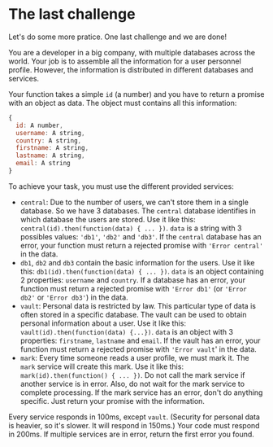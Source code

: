 # The last challenge

Let's do some more pratice. One last challenge and we are done!

You are a developer in a big company, with multiple databases across the world. Your job is to assemble all the information for a user personnel profile. However, the information is distributed in different databases and services.

Your function takes a simple `id` (a number) and you have to return a promise with an object as data. The object must contains all this information:

```js
{
  id: A number,
  username: A string,
  country: A string,
  firstname: A string,
  lastname: A string,
  email: A string
}
```

To achieve your task, you must use the different provided services:

- `central`: Due to the number of users, we can't store them in a single database. So we have 3 databases. The `central` database identifies in which database the users are stored. Use it like this: `central(id).then(function(data) { ... })`. `data` is a string with 3 possibles values: `'db1'`, `'db2'` and `'db3'`. If the `central` database has an error, your function must return a rejected promise with `'Error central'` in the data.
- `db1`, `db2` and `db3` contain the basic information for the users. Use it like this: `db1(id).then(function(data) { ... })`. `data` is an object containing 2 properties: `username` and `country`. If a database has an error, your function must return a rejected promise with `'Error db1'` (or `'Error db2'` or `'Error db3'`) in the data.
- `vault`: Personal data is restricted by law. This particular type of data is often stored in a specific database. The vault can be used to obtain personal information about a user. Use it like this: `vault(id).then(function(data) {...})`. `data` is an object with 3 properties: `firstname`, `lastname` and `email`. If the vault has an error, your function must return a rejected promise with `'Error vault`' in the data.
- `mark`: Every time someone reads a user profile, we must mark it. The `mark` service will create this mark. Use it like this: `mark(id).then(function() { ... })`. Do not call the mark service if another service is in error. Also, do not wait for the mark service to complete processing. If the mark service has an error, don't do anything specific. Just return your promise with the information.

Every service responds in 100ms, except `vault`. (Security for personal data is heavier, so it's slower. It will respond in 150ms.) Your code must respond in 200ms. If multiple services are in error, return the first error you found.